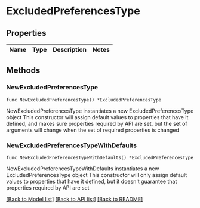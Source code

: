# ExcludedPreferencesType

## Properties

Name | Type | Description | Notes
------------ | ------------- | ------------- | -------------

## Methods

### NewExcludedPreferencesType

`func NewExcludedPreferencesType() *ExcludedPreferencesType`

NewExcludedPreferencesType instantiates a new ExcludedPreferencesType object
This constructor will assign default values to properties that have it defined,
and makes sure properties required by API are set, but the set of arguments
will change when the set of required properties is changed

### NewExcludedPreferencesTypeWithDefaults

`func NewExcludedPreferencesTypeWithDefaults() *ExcludedPreferencesType`

NewExcludedPreferencesTypeWithDefaults instantiates a new ExcludedPreferencesType object
This constructor will only assign default values to properties that have it defined,
but it doesn't guarantee that properties required by API are set


[[Back to Model list]](../README.md#documentation-for-models) [[Back to API list]](../README.md#documentation-for-api-endpoints) [[Back to README]](../README.md)



